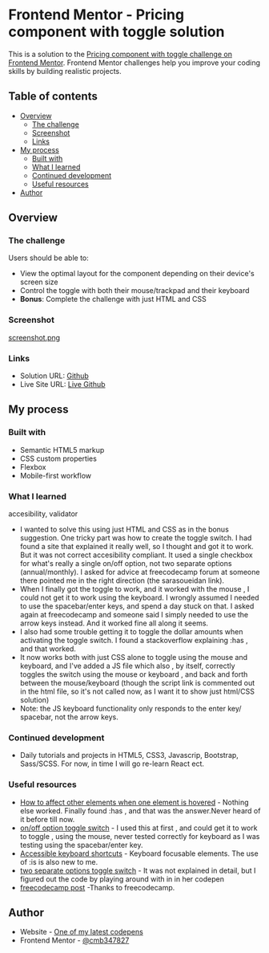 # Frontend Mentor - Pricing component with toggle solution

This is a solution to the [Pricing component with toggle challenge on Frontend Mentor](https://www.frontendmentor.io/challenges/pricing-component-with-toggle-8vPwRMIC). Frontend Mentor challenges help you improve your coding skills by building realistic projects. 

## Table of contents

- [Overview](#overview)
  - [The challenge](#the-challenge)
  - [Screenshot](#screenshot)
  - [Links](#links)
- [My process](#my-process)
  - [Built with](#built-with)
  - [What I learned](#what-i-learned)
  - [Continued development](#continued-development)
  - [Useful resources](#useful-resources)
- [Author](#author)

## Overview

### The challenge

Users should be able to:

- View the optimal layout for the component depending on their device's screen size
- Control the toggle with both their mouse/trackpad and their keyboard
- **Bonus**: Complete the challenge with just HTML and CSS

### Screenshot

[screenshot.png](https://postimg.cc/hQs1bNJd)

### Links

- Solution URL: [Github](https://github.com/cmb347827/pricing-component-with-toggle-master-gitihub.io)
- Live Site URL: [Live Github](https://cmb347827.github.io/pricing-component-with-toggle-master-gitihub.io/)

## My process

### Built with

- Semantic HTML5 markup
- CSS custom properties
- Flexbox
- Mobile-first workflow


### What I learned
 accesibility, validator
- I wanted to solve this using just HTML and CSS as in the bonus suggestion. One tricky part was how to create the toggle switch. 
  I had found a site that explained it really well, so I thought and got it to work. But it was not correct accesibility compliant. It used a single checkbox for what's really a single 
  on/off option, not two separate options (annual/monthly). I asked for advice at freecodecamp forum at someone there pointed me in the right direction (the sarasoueidan link).
- When I finally got the toggle to work, and it worked with the mouse , I could not get it to work using the keyboard. I wrongly assumed I needed to use the spacebar/enter 
  keys, and spend a day stuck on that. I asked again at freecodecamp and someone said I simply needed to use the arrow keys instead. And it worked fine all along it seems.
- I also had some trouble getting it to toggle the dollar amounts when activating the toggle switch. I found a stackoverflow explaining :has , and that worked.
- It now works both with just CSS alone to toggle using the mouse and keyboard, and I've added a JS file which also , by itself, correctly toggles the switch using 
  the mouse or keyboard , and back and forth between the mouse/keyboard (though the script link is commented out in the html file, so it's not called now, as I want it to show just html/CSS solution)
- Note: the JS keyboard functionality only responds to the enter key/ spacebar, not the arrow keys.

### Continued development

- Daily tutorials and projects in HTML5, CSS3, Javascrip, Bootstrap, Sass/SCSS. For now, in time I will go re-learn React ect.

### Useful resources

- [How to affect other elements when one element is hovered](https://stackoverflow.com/questions/4502633/how-to-affect-other-elements-when-one-element-is-hovered) - Nothing else worked. Finally found :has , and that was the answer.Never heard of it before till now.
- [on/off option toggle switch](https://dev.to/karandeveloper/how-to-create-a-custom-toggle-switch-using-css-4pmi) - I used this at first , and could get it to work to toggle , using the mouse, never tested correctly for keyboard as I was testing using the spacebar/enter key.
- [Accessible keyboard shortcuts](https://www.smashingmagazine.com/2022/11/guide-keyboard-accessibility-html-css-part1/) - Keyboard focusable elements. The use of :is is also new to me.
- [two separate options toggle switch](https://www.sarasoueidan.com/blog/toggle-switch-design/#if-the-switch-toggle-is-supposed-to-explicitly-offer-and-enable-two-separate-options%3A-public-and-private) - It was not explained in detail, but I figured out the code by playing around with in in her codepen
- [freecodecamp post](https://forum.freecodecamp.org/t/how-to-toggle-a-switch-button-with-target-when-the-user-uses-a-keyboard-to-focus/599211/9) -Thanks to freecodecamp.
## Author

- Website - [One of my latest codepens](https://codepen.io/cynthiab72/pen/oNybYON)
- Frontend Mentor - [@cmb347827](https://www.frontendmentor.io/profile/cmb347827)
